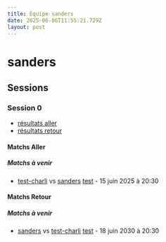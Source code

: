 ```yaml
---
title: Équipe sanders
date: 2025-06-06T11:55:21.729Z
layout: post
---
```


# sanders

## Sessions

### Session 0
- [résultats aller ](/scores/session-0/groupe-2/aller/)
- [résultats retour](/scores/session-0/groupe-2/retour/)

#### Matchs Aller

##### Matchs à venir

- [test-charli](/teams/test-charli) vs [sanders](/teams/sanders) [test](/stades/test) - 15 juin 2025 à 20:30

#### Matchs Retour

##### Matchs à venir

- [sanders](/teams/sanders) vs [test-charli](/teams/test-charli) [test](/stades/test) - 18 juin 2030 à 20:30

